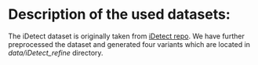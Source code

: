 # Description of the used datasets:

The iDetect dataset is originally taken from [iDetect repo](https://github.com/idetect2022/iDetect). We have further preprocessed the dataset and generated four variants which are located in _data/iDetect_refine_ directory. 